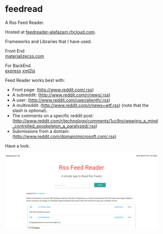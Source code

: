 # feedread

A Rss Feed Reader.

Hosted at [feedreader-alafazam.rhcloud.com](feedreader-alafazam.rhcloud.com).

Frameworks and Libraries that I have used.

Front End  
[materializecss.com](materializecss.com)

For BackEnd  
[express](https://expressjs.com/)
[xml2js](https://github.com/Leonidas-from-XIV/node-xml2js)



Feed Reader works best with:

+ Front page: (http://www.reddit.com/.rss)
+ A subreddit: (http://www.reddit.com/r/news/.rss)
+ A user: (http://www.reddit.com/user/alienth/.rss)
+ A multireddit: (http://www.reddit.com/r/news+wtf.rss) (note that the slash is optional).
+ The comments on a specific reddit post: (http://www.reddit.com/r/technology/comments/1uc9ro/wearing_a_mind_controlled_exoskeleton_a_paralyzed/.rss)
+ Submissions from a domain: (http://www.reddit.com/domain/microsoft.com/.rss)

Have a look.


![Rss Feed Reader][screenshot]

[screenshot]: https://raw.githubusercontent.com/Alafazam/feedreader/master/feedrea.jpg "Rss Feed Reader"